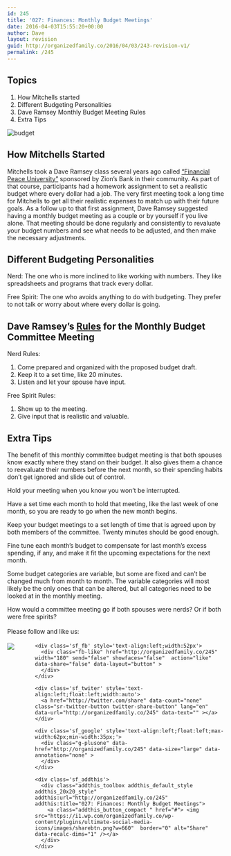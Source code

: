 ```yaml
---
id: 245
title: '027: Finances: Monthly Budget Meetings'
date: 2016-04-03T15:55:20+00:00
author: Dave
layout: revision
guid: http://organizedfamily.co/2016/04/03/243-revision-v1/
permalink: /245
---
```

## Topics

  1. How Mitchells started
  2. Different Budgeting Personalities
  3. Dave Ramsey Monthly Budget Meeting Rules
  4. Extra Tips

<img src="https://i0.wp.com/organizedfamily.co/wp-content/uploads/2016/04/budget.jpg?w=660" alt="budget" data-recalc-dims="1" /> 

## How Mitchells Started

Mitchells took a Dave Ramsey class several years ago called [&#8220;Financial Peace University&#8221;](http://www.daveramsey.com/fpu/) sponsored by Zion&#8217;s Bank in their community. As part of that course, participants had a homework assignment to set a realistic budget where every dollar had a job. The very first meeting took a long time for Mitchells to get all their realistic expenses to match up with their future goals. As a follow up to that first assignment, Dave Ramsey suggested having a monthly budget meeting as a couple or by yourself if you live alone. That meeting should be done regularly and consistently to revaluate your budget numbers and see what needs to be adjusted, and then make the necessary adjustments.

## Different Budgeting Personalities

Nerd: The one who is more inclined to like working with numbers. They like spreadsheets and programs that track every dollar.

Free Spirit: The one who avoids anything to do with budgeting. They prefer to not talk or worry about where every dollar is going.

## Dave Ramsey&#8217;s [Rules](http://myasburychurch.org/fpu/forms/PDF/budget_committee_rules.pdf) for the Monthly Budget Committee Meeting

Nerd Rules:

  1. Come prepared and organized with the proposed budget draft.
  2. Keep it to a set time, like 20 minutes.
  3. Listen and let your spouse have input.

Free Spirit Rules:

  1. Show up to the meeting.
  2. Give input that is realistic and valuable.

## Extra Tips

The benefit of this monthly committee budget meeting is that both spouses know exactly where they stand on their budget. It also gives them a chance to reevaluate their numbers before the next month, so their spending habits don&#8217;t get ignored and slide out of control.

Hold your meeting when you know you won&#8217;t be interrupted.

Have a set time each month to hold that meeting, like the last week of one month, so you are ready to go when the new month begins.

Keep your budget meetings to a set length of time that is agreed upon by both members of the committee. Twenty minutes should be good enough.

Fine tune each month&#8217;s budget to compensate for last month&#8217;s excess spending, if any, and make it fit the upcoming expectations for the next month.

Some budget categories are variable, but some are fixed and can&#8217;t be changed much from month to month. The variable categories will most likely be the only ones that can be altered, but all categories need to be looked at in the monthly meeting.

How would a committee meeting go if both spouses were nerds? Or if both were free spirits?

<div class='sfsi_Sicons' style='width: 100%; display: inline-block; vertical-align: middle; text-align:left'>
  <div style='margin:0px 8px 0px 0px; line-height: 24px'>
    <span>Please follow and like us:</span>
  </div>
  
  <div class='sfsi_socialwpr'>
    <div class='sf_subscrbe' style='text-align:left;float:left;width:64px'>
      <a href="http://www.specificfeeds.com/widget/emailsubscribe/MTc5ODgx/OA==/" target="_blank"><img src="https://i2.wp.com/organizedfamily.co/wp-content/plugins/ultimate-social-media-icons/images/follow_subscribe.png?w=660" data-recalc-dims="1" /></a>
    </div>
    
    <div class='sf_fb' style='text-align:left;width:52px'>
      <div class="fb-like" href="http://organizedfamily.co/245" width="180" send="false" showfaces="false"  action="like" data-share="false" data-layout="button" >
      </div>
    </div>
    
    <div class='sf_twiter' style='text-align:left;float:left;width:auto'>
      <a href="http://twitter.com/share" data-count="none" class="sr-twitter-button twitter-share-button" lang="en" data-url="http://organizedfamily.co/245" data-text="" ></a>
    </div>
    
    <div class='sf_google' style='text-align:left;float:left;max-width:62px;min-width:35px;'>
      <div class="g-plusone" data-href="http://organizedfamily.co/245" data-size="large" data-annotation="none" >
      </div>
    </div>
    
    <div class='sf_addthis'>
      <div class="addthis_toolbox addthis_default_style addthis_20x20_style" addthis:url="http://organizedfamily.co/245" addthis:title="027: Finances: Monthly Budget Meetings">
        <a class="addthis_button_compact " href="#"> <img src="https://i1.wp.com/organizedfamily.co/wp-content/plugins/ultimate-social-media-icons/images/sharebtn.png?w=660"  border="0" alt="Share" data-recalc-dims="1" /></a>
      </div>
    </div>
  </div>
</div>